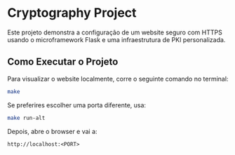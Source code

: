 # Cryptography Project

Este projeto demonstra a configuração de um website seguro com HTTPS usando o microframework Flask e uma infraestrutura de PKI personalizada.


## Como Executar o Projeto

Para visualizar o website localmente, corre o seguinte comando no terminal:

```bash
make
```

Se preferires escolher uma porta diferente, usa:

```bash
make run-alt
```

Depois, abre o browser e vai a:

```
http://localhost:<PORT>
```
